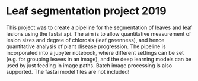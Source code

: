 # Leaf segmentation project 2019

This project was to create a pipeline for the segmentation of leaves and leaf lesions using the fastai api. The aim is to allow quantitative measurement
of lesion sizes and degree of chlorosis (leaf greenness), and hence quantitative analysis of plant disease progression. The pipeline is incorporated 
into a jupyter notebook, where different settings can be set (e.g. for grouping leaves in an image), and the deep learning models can be used by just 
feeding in image paths. Batch image processing is also supported. The fastai model files are not included!
